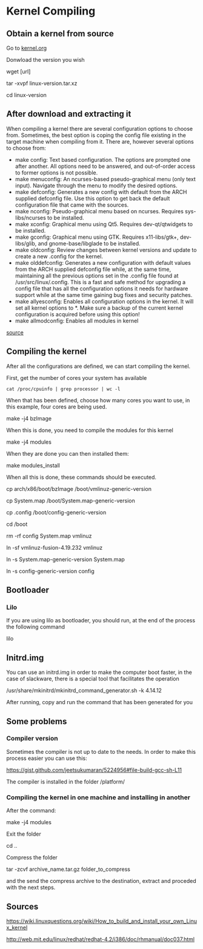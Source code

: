 # Kernel Compiling

## Obtain a kernel from source

Go to [kernel.org](https://kernel.org)

Donwload the version you wish

wget [url]

tar -xvpf linux-version.tar.xz

cd linux-version

## After download and extracting it

When compiling a kernel there are several configuration options to choose from. Sometimes, the best option is coping the config file existing in the target machine when compiling from it. There are, however several options to choose from:

- make config: Text based configuration. The options are prompted one after another. All options need to be answered, and out-of-order access to former options is not possible.
- make menuconfig: An ncurses-based pseudo-graphical menu (only text input). Navigate through the menu to modify the desired options.
- make defconfig: Generates a new config with default from the ARCH supplied defconfig file. Use this option to get back the default configuration file that came with the sources.
- make nconfig: Pseudo-graphical menu based on ncurses. Requires sys-libs/ncurses to be installed.
- make xconfig: Graphical menu using Qt5. Requires dev-qt/qtwidgets to be installed.
- make gconfig: Graphical menu using GTK. Requires x11-libs/gtk+, dev-libs/glib, and gnome-base/libglade to be installed.
- make oldconfig: Review changes between kernel versions and update to create a new .config for the kernel.
- make olddefconfig: Generates a new configuration with default values from the ARCH supplied defconfig file while, at the same time, maintaining all the previous options set in the .config file found at /usr/src/linux/.config. This is a fast and safe method for upgrading a config file that has all the configuration options it needs for hardware support while at the same time gaining bug fixes and security patches.
- make allyesconfig: Enables all configuration options in the kernel. It will set all kernel options to *. Make sure a backup of the current kernel configuration is acquired before using this option!
- make allmodconfig: Enables all modules in kernel

[source](https://wiki.gentoo.org/wiki/Kernel/Configuration)

## Compiling the kernel

After all the configurations are defined, we can start compiling the kernel.

First, get the number of cores your system has available

<code>cat /proc/cpuinfo | grep processor | wc -l</code>

When that has been defined, choose how many cores you want to use, in this example, four cores are being used.

make -j4 bzImage

When this is done, you need to compile the modules for this kernel

make -j4 modules

When they are done you can then installed them:

make modules_install

When all this is done, these commands should be executed.

cp arch/x86/boot/bzImage /boot/vmlinuz-generic-version

cp System.map /boot/System.map-generic-version

cp .config /boot/config-generic-version

cd /boot

rm -rf config System.map vmlinuz

ln -sf vmlinuz-fusion-4.19.232 vmlinuz

ln -s System.map-generic-version System.map

ln -s config-generic-version config

## Bootloader

### Lilo

If you are using lilo as bootloader, you should run, at the end of the process the following command

lilo

## Initrd.img

You can use an initrd.img in order to make the computer boot faster, in the case of slackware, there is a special tool that facilitates the operation

/usr/share/mkinitrd/mkinitrd_command_generator.sh -k 4.14.12

After running, copy and run the command that has been generated for you

## Some problems

### Compiler version

Sometimes the compiler is not up to date to the needs. In order to make this process easier you can use this:

https://gist.github.com/jeetsukumaran/5224956#file-build-gcc-sh-L11

The compiler is installed in the folder /platform/

### Compiling the kernel in one machine and installing in another

After the command:

make -j4 modules

Exit the folder

cd ..

Compress the folder

tar -zcvf archive_name.tar.gz folder_to_compress

and the send the compress archive to the destination, extract and proceded with the next steps.

## Sources

https://wiki.linuxquestions.org/wiki/How_to_build_and_install_your_own_Linux_kernel

http://web.mit.edu/linux/redhat/redhat-4.2/i386/doc/rhmanual/doc037.html
